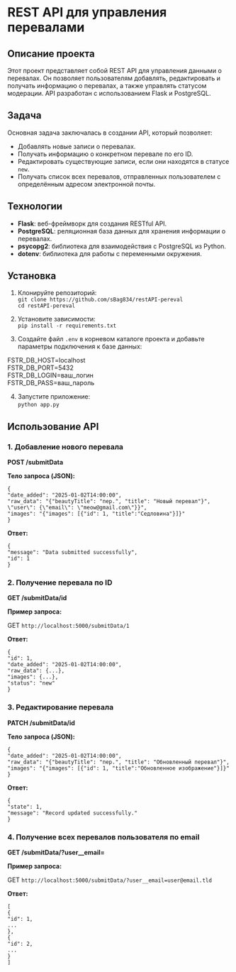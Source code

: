 # REST API для управления перевалами

## Описание проекта

Этот проект представляет собой REST API для управления данными о перевалах. Он позволяет пользователям добавлять, редактировать и получать информацию о перевалах, а также управлять статусом модерации. API разработан с использованием Flask и PostgreSQL.

## Задача

Основная задача заключалась в создании API, который позволяет:

- Добавлять новые записи о перевалах.
- Получать информацию о конкретном перевале по его ID.
- Редактировать существующие записи, если они находятся в статусе `new`.
- Получать список всех перевалов, отправленных пользователем с определённым адресом электронной почты.

## Технологии

- **Flask**: веб-фреймворк для создания RESTful API.
- **PostgreSQL**: реляционная база данных для хранения информации о перевалах.
- **psycopg2**: библиотека для взаимодействия с PostgreSQL из Python.
- **dotenv**: библиотека для работы с переменными окружения.

## Установка

1. Клонируйте репозиторий:\
`git clone https://github.com/sBag834/restAPI-pereval` \
`cd restAPI-pereval`


2. Установите зависимости:\
`pip install -r requirements.txt`


3. Создайте файл `.env` в корневом каталоге проекта и добавьте параметры подключения к базе данных: 


FSTR_DB_HOST=localhost\
FSTR_DB_PORT=5432\
FSTR_DB_LOGIN=ваш_логин\
FSTR_DB_PASS=ваш_пароль


4. Запустите приложение:\
`python app.py`

## Использование API

### 1. Добавление нового перевала

**POST /submitData**

**Тело запроса (JSON):**

    {
    "date_added": "2025-01-02T14:00:00",
    "raw_data": "{"beautyTitle": "пер.", "title": "Новый перевал"}", \"user\": {\"email\": \"meow@gmail.com\"}}",
    "images": "{"images": [{"id": 1, "title":"Седловина"}]}"
    }

**Ответ:**

    {
    "message": "Data submitted successfully",
    "id": 1
    }

### 2. Получение перевала по ID

**GET /submitData/id**

**Пример запроса:**

GET `http://localhost:5000/submitData/1`

**Ответ:**

    {
    "id": 1,
    "date_added": "2025-01-02T14:00:00",
    "raw_data": {...},
    "images": {...},
    "status": "new"
    }

### 3. Редактирование перевала

**PATCH /submitData/id**

**Тело запроса (JSON):**

    {
    "date_added": "2025-01-02T14:00:00",
    "raw_data": "{"beautyTitle": "пер.", "title": "Обновленный перевал"}",
    "images": "{"images": [{"id": 1, "title":"Обновленное изображение"}]}"
    }

**Ответ:**

    {
    "state": 1,
    "message": "Record updated successfully."
    }

### 4. Получение всех перевалов пользователя по email

**GET /submitData/?user__email=<email>**

**Пример запроса:**

GET `http://localhost:5000/submitData/?user__email=user@email.tld`

**Ответ:**

    [
    {
    "id": 1,
    ...
    },
    {
    "id": 2,
    ...
    }
    ]
